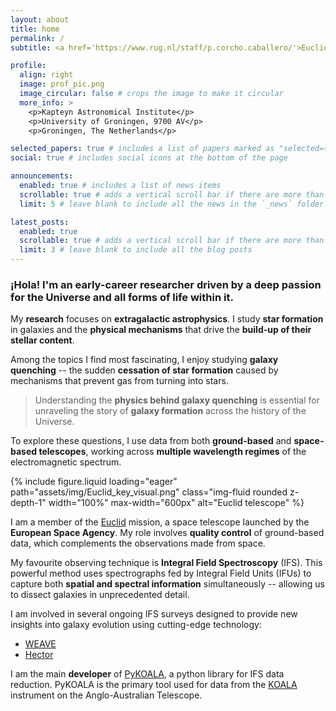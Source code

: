 ```yaml
---
layout: about
title: home
permalink: /
subtitle: <a href='https://www.rug.nl/staff/p.corcho.caballero/'>Euclid Postdoctoral Researcher</a>

profile:
  align: right
  image: prof_pic.png
  image_circular: false # crops the image to make it circular
  more_info: >
    <p>Kapteyn Astronomical Institute</p>
    <p>University of Groningen, 9700 AV</p>
    <p>Groningen, The Netherlands</p>

selected_papers: true # includes a list of papers marked as "selected={true}"
social: true # includes social icons at the bottom of the page

announcements:
  enabled: true # includes a list of news items
  scrollable: true # adds a vertical scroll bar if there are more than 3 news items
  limit: 5 # leave blank to include all the news in the `_news` folder

latest_posts:
  enabled: true
  scrollable: true # adds a vertical scroll bar if there are more than 3 new posts items
  limit: 3 # leave blank to include all the blog posts
---
```


> 
### ¡Hola! I'm an early-career researcher driven by a deep passion for the Universe and all forms of life within it.

My **research** focuses on **extragalactic astrophysics**. I study **star formation** in galaxies and the **physical mechanisms** that drive the **build-up of their stellar content**.

Among the topics I find most fascinating, I enjoy studying **galaxy quenching** -- the sudden **cessation of star formation** caused by mechanisms that prevent gas from turning into stars.

> Understanding the **physics behind galaxy quenching** is essential for unraveling the story of **galaxy formation** across the history of the Universe.

To explore these questions, I use data from both **ground-based** and **space-based telescopes**, working across **multiple wavelength regimes** of the electromagnetic spectrum.


{% include figure.liquid loading="eager" path="assets/img/Euclid_key_visual.png" class="img-fluid rounded z-depth-1" width="100%" max-width="600px" alt="Euclid telescope" %}

I am a member of the [Euclid](https://www.esa.int/Science_Exploration/Space_Science/Euclid) mission, a space telescope launched by the **European Space Agency**. My role involves **quality control** of ground-based data, which complements the observations made from space.

My favourite observing technique is **Integral Field Spectroscopy** (IFS). This powerful method uses spectrographs fed by Integral Field Units (IFUs) to capture both **spatial and spectral information** simultaneously -- allowing us to dissect galaxies in unprecedented detail.

I am involved in several ongoing IFS surveys designed to provide new insights into galaxy evolution using cutting-edge technology:

- [WEAVE](https://weave-project.atlassian.net/wiki/spaces/WEAVE/overview)
- [Hector](https://hector.survey.org.au)

I am the main **developer** of [PyKOALA](https://pykoala.readthedocs.io/en/latest/index.html), a python library for IFS data reduction. PyKOALA is the primary tool used for data from the [KOALA](https://aat.anu.edu.au/science/instruments/current/koala/overview) instrument on the Anglo-Australian Telescope.




